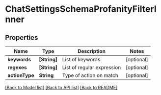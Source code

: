 # ChatSettingsSchemaProfanityFilterInner

## Properties
Name | Type | Description | Notes
------------ | ------------- | ------------- | -------------
**keywords** | **[String]** | List of keywords | [optional] 
**regexes** | **[String]** | List of regular expression | [optional] 
**actionType** | **String** | Type of action on match | [optional] 

[[Back to Model list]](../README.md#documentation-for-models) [[Back to API list]](../README.md#documentation-for-api-endpoints) [[Back to README]](../README.md)


